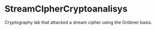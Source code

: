 # StreamCIpherCryptoanalisys
Cryptography lab that attacked a stream cipher using the Gröbner basis.
